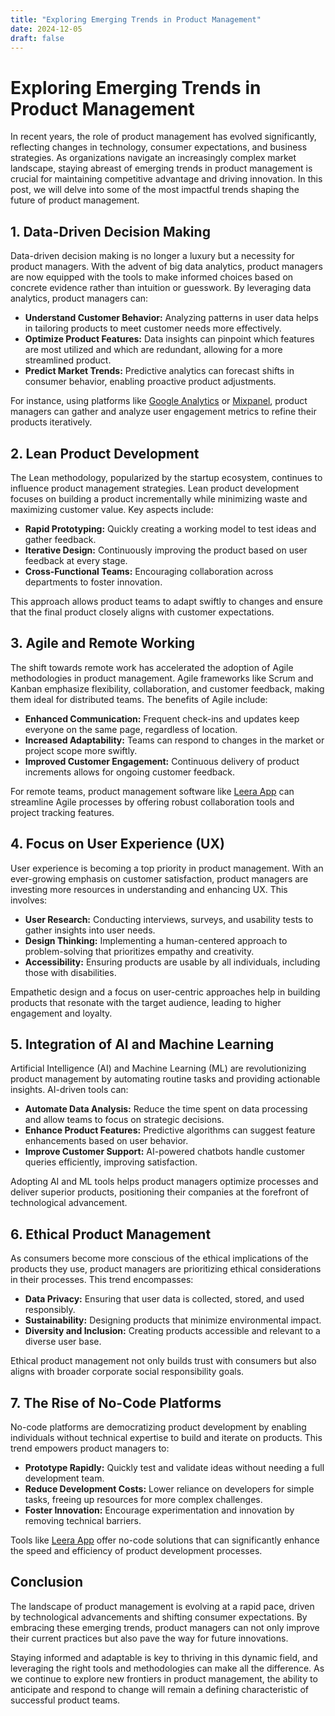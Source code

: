 ```yaml
---
title: "Exploring Emerging Trends in Product Management"
date: 2024-12-05
draft: false
---
```

# Exploring Emerging Trends in Product Management

In recent years, the role of product management has evolved significantly, reflecting changes in technology, consumer expectations, and business strategies. As organizations navigate an increasingly complex market landscape, staying abreast of emerging trends in product management is crucial for maintaining competitive advantage and driving innovation. In this post, we will delve into some of the most impactful trends shaping the future of product management.

## 1. Data-Driven Decision Making

Data-driven decision making is no longer a luxury but a necessity for product managers. With the advent of big data analytics, product managers are now equipped with the tools to make informed choices based on concrete evidence rather than intuition or guesswork. By leveraging data analytics, product managers can:

- **Understand Customer Behavior:** Analyzing patterns in user data helps in tailoring products to meet customer needs more effectively.
- **Optimize Product Features:** Data insights can pinpoint which features are most utilized and which are redundant, allowing for a more streamlined product.
- **Predict Market Trends:** Predictive analytics can forecast shifts in consumer behavior, enabling proactive product adjustments.

For instance, using platforms like [Google Analytics](https://analytics.google.com) or [Mixpanel](https://mixpanel.com), product managers can gather and analyze user engagement metrics to refine their products iteratively.

## 2. Lean Product Development

The Lean methodology, popularized by the startup ecosystem, continues to influence product management strategies. Lean product development focuses on building a product incrementally while minimizing waste and maximizing customer value. Key aspects include:

- **Rapid Prototyping:** Quickly creating a working model to test ideas and gather feedback.
- **Iterative Design:** Continuously improving the product based on user feedback at every stage.
- **Cross-Functional Teams:** Encouraging collaboration across departments to foster innovation.

This approach allows product teams to adapt swiftly to changes and ensure that the final product closely aligns with customer expectations.

## 3. Agile and Remote Working

The shift towards remote work has accelerated the adoption of Agile methodologies in product management. Agile frameworks like Scrum and Kanban emphasize flexibility, collaboration, and customer feedback, making them ideal for distributed teams. The benefits of Agile include:

- **Enhanced Communication:** Frequent check-ins and updates keep everyone on the same page, regardless of location.
- **Increased Adaptability:** Teams can respond to changes in the market or project scope more swiftly.
- **Improved Customer Engagement:** Continuous delivery of product increments allows for ongoing customer feedback.

For remote teams, product management software like [Leera App](https://leera.app) can streamline Agile processes by offering robust collaboration tools and project tracking features.

## 4. Focus on User Experience (UX)

User experience is becoming a top priority in product management. With an ever-growing emphasis on customer satisfaction, product managers are investing more resources in understanding and enhancing UX. This involves:

- **User Research:** Conducting interviews, surveys, and usability tests to gather insights into user needs.
- **Design Thinking:** Implementing a human-centered approach to problem-solving that prioritizes empathy and creativity.
- **Accessibility:** Ensuring products are usable by all individuals, including those with disabilities.

Empathetic design and a focus on user-centric approaches help in building products that resonate with the target audience, leading to higher engagement and loyalty.

## 5. Integration of AI and Machine Learning

Artificial Intelligence (AI) and Machine Learning (ML) are revolutionizing product management by automating routine tasks and providing actionable insights. AI-driven tools can:

- **Automate Data Analysis:** Reduce the time spent on data processing and allow teams to focus on strategic decisions.
- **Enhance Product Features:** Predictive algorithms can suggest feature enhancements based on user behavior.
- **Improve Customer Support:** AI-powered chatbots handle customer queries efficiently, improving satisfaction.

Adopting AI and ML tools helps product managers optimize processes and deliver superior products, positioning their companies at the forefront of technological advancement.

## 6. Ethical Product Management

As consumers become more conscious of the ethical implications of the products they use, product managers are prioritizing ethical considerations in their processes. This trend encompasses:

- **Data Privacy:** Ensuring that user data is collected, stored, and used responsibly.
- **Sustainability:** Designing products that minimize environmental impact.
- **Diversity and Inclusion:** Creating products accessible and relevant to a diverse user base.

Ethical product management not only builds trust with consumers but also aligns with broader corporate social responsibility goals.

## 7. The Rise of No-Code Platforms

No-code platforms are democratizing product development by enabling individuals without technical expertise to build and iterate on products. This trend empowers product managers to:

- **Prototype Rapidly:** Quickly test and validate ideas without needing a full development team.
- **Reduce Development Costs:** Lower reliance on developers for simple tasks, freeing up resources for more complex challenges.
- **Foster Innovation:** Encourage experimentation and innovation by removing technical barriers.

Tools like [Leera App](https://leera.app) offer no-code solutions that can significantly enhance the speed and efficiency of product development processes.

## Conclusion

The landscape of product management is evolving at a rapid pace, driven by technological advancements and shifting consumer expectations. By embracing these emerging trends, product managers can not only improve their current practices but also pave the way for future innovations.

Staying informed and adaptable is key to thriving in this dynamic field, and leveraging the right tools and methodologies can make all the difference. As we continue to explore new frontiers in product management, the ability to anticipate and respond to change will remain a defining characteristic of successful product teams.